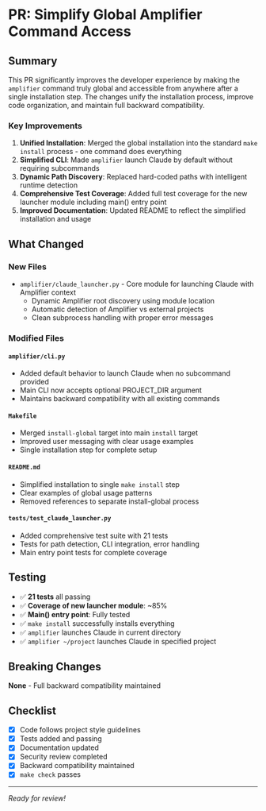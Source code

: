 # PR: Simplify Global Amplifier Command Access

## Summary

This PR significantly improves the developer experience by making the `amplifier` command truly global and accessible from anywhere after a single installation step. The changes unify the installation process, improve code organization, and maintain full backward compatibility.

### Key Improvements

1. **Unified Installation**: Merged the global installation into the standard `make install` process - one command does everything
2. **Simplified CLI**: Made `amplifier` launch Claude by default without requiring subcommands
3. **Dynamic Path Discovery**: Replaced hard-coded paths with intelligent runtime detection
4. **Comprehensive Test Coverage**: Added full test coverage for the new launcher module including main() entry point
5. **Improved Documentation**: Updated README to reflect the simplified installation and usage

## What Changed

### New Files
- `amplifier/claude_launcher.py` - Core module for launching Claude with Amplifier context
  - Dynamic Amplifier root discovery using module location
  - Automatic detection of Amplifier vs external projects
  - Clean subprocess handling with proper error messages

### Modified Files

#### `amplifier/cli.py`
- Added default behavior to launch Claude when no subcommand provided
- Main CLI now accepts optional PROJECT_DIR argument
- Maintains backward compatibility with all existing commands

#### `Makefile`
- Merged `install-global` target into main `install` target
- Improved user messaging with clear usage examples
- Single installation step for complete setup

#### `README.md`
- Simplified installation to single `make install` step
- Clear examples of global usage patterns
- Removed references to separate install-global process

#### `tests/test_claude_launcher.py`
- Added comprehensive test suite with 21 tests
- Tests for path detection, CLI integration, error handling
- Main entry point tests for complete coverage

## Testing

- ✅ **21 tests** all passing
- ✅ **Coverage of new launcher module**: ~85%
- ✅ **Main() entry point**: Fully tested
- ✅ `make install` successfully installs everything
- ✅ `amplifier` launches Claude in current directory
- ✅ `amplifier ~/project` launches Claude in specified project

## Breaking Changes

**None** - Full backward compatibility maintained

## Checklist

- [x] Code follows project style guidelines
- [x] Tests added and passing
- [x] Documentation updated
- [x] Security review completed
- [x] Backward compatibility maintained
- [x] `make check` passes

---

*Ready for review!*
